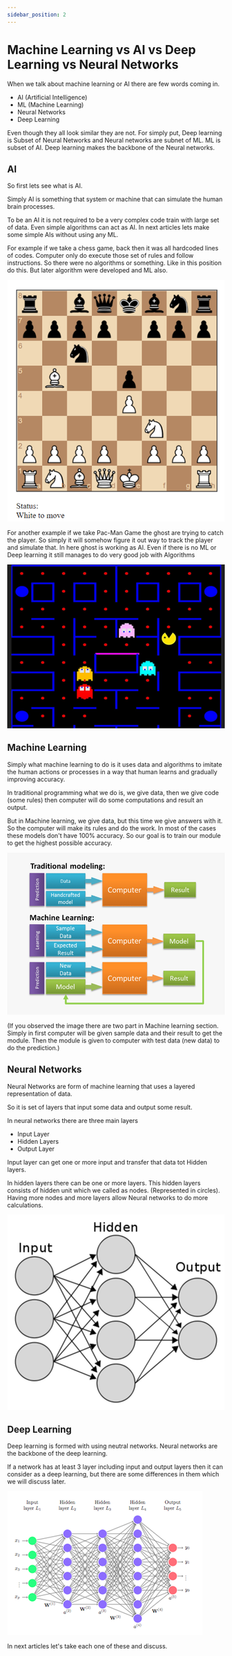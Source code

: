 ```yaml
---
sidebar_position: 2
---
```


# Machine Learning vs AI vs Deep Learning vs Neural Networks

When we talk about machine learning or AI there are few words coming in.

- AI (Artificial Intelligence)
- ML (Machine Learning)
- Neural Networks
- Deep Learning

Even though they all look similar they are not. For simply put, Deep learning is Subset of Neural Networks and Neural networks are subnet of ML. ML is subset of AI. Deep learning makes the backbone of the Neural networks.

## AI

So first lets see what is AI.

Simply AI is something that system or machine that can simulate the human brain processes.

To be an AI it is not required to be a very complex code train with large set of data. Even simple algorithms can act as AI. In next articles lets make some simple AIs without using any ML.

For example if we take a chess game, back then it was all hardcoded lines of codes. Computer only do execute those set of rules and follow instructions. So there were no algorithms or something. Like in this position do this. But later algorithm were developed and ML also.

![img.png](../assets/img/machine-learning/MLvsAI/img.png)

For another example if we take Pac-Man Game the ghost are trying to catch the player. So simply it will somehow figure it out way to track the player and simulate that. In here ghost is working as AI. Even if there is no ML or Deep learning it still manages to do very good job with Algorithms

![img_1.png](../assets/img/machine-learning/MLvsAI/img_1.png)


## Machine Learning

Simply what machine learning to do is it uses data and algorithms to imitate the human actions or processes in a way that human learns and gradually improving accuracy.

In traditional programming what we do is, we give data, then we give code (some rules) then computer will do some computations and result an output.

But in Machine learning, we give data, but this time we give answers with it. So the computer will make its rules and do the work. In most of the cases these models don't have 100% accuracy. So our goal is to train our module to get the highest possible accuracy.

![img_2.png](../assets/img/machine-learning/MLvsAI/img_2.png)

(If you observed the image there are two part in Machine learning section. Simply in first computer will be given sample data and their result to get the module. Then the module is given to computer with test data (new data) to do the prediction.)


## Neural Networks

Neural Networks are form of machine learning that uses a layered representation of data.

So it is set of layers that input some data and output some result.

In neural networks there are three main layers

-  Input Layer
- Hidden Layers
- Output Layer

Input layer can get one or more input and transfer that data tot Hidden layers.

In hidden layers there can be one or more layers. This hidden layers consists of hidden unit which we called as nodes. (Represented in circles). Having more nodes and more layers allow Neural networks to do more calculations.

![img_3.png](../assets/img/machine-learning/MLvsAI/img_3.png)

## Deep Learning

Deep learning is formed with using neutral networks. Neural networks are the backbone of the deep learning.

If a network has at least 3 layer including input and output layers then it can consider as a deep learning, but there are some differences in them which we will discuss later.

![img_4.png](../assets/img/machine-learning/MLvsAI/img_4.png)

In next articles let's take each one of these and discuss.